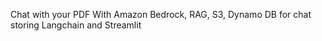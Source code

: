 Chat with your PDF With Amazon Bedrock, RAG, S3, Dynamo DB for chat storing Langchain and Streamlit
